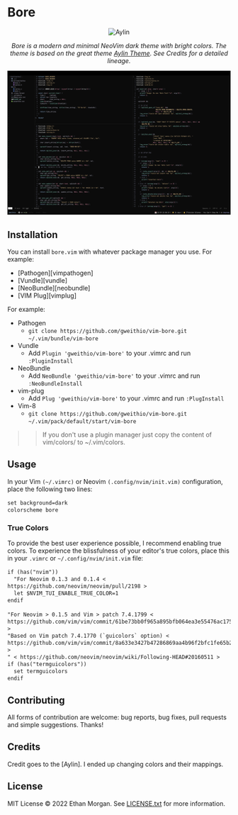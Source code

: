 # Bore

<p align="center">
  <img src="./images/logo.png" width="300" alt="Aylin">
</p>

<p align="center">
    <em>Bore is a modern and minimal NeoVim dark theme with bright colors. The theme is based on the great theme <a href="https://github.com/AhmedAbdulrahman/aylin.vim">Aylin Theme</a>. See Credits for a detailed lineage.</em>
</p>

<p align="center">
  <img src="./images/screenshot.png" alt="Screenshot">
</p>

## Installation

You can install `bore.vim` with whatever package manager you use. For example:

- [Pathogen][vimpathogen]
- [Vundle][vundle]
- [NeoBundle][neobundle]
- [VIM Plug][vimplug]

For example:

- Pathogen
  - `git clone https://github.com/gweithio/vim-bore.git ~/.vim/bundle/vim-bore`
- Vundle
  - Add `Plugin 'gweithio/vim-bore'` to your .vimrc and run `:PluginInstall`
- NeoBundle
  - Add `NeoBundle 'gweithio/vim-bore'` to your .vimrc and run `:NeoBundleInstall`
- vim-plug
  - Add `Plug 'gweithio/vim-bore'` to your .vimrc and run `:PlugInstall`
- Vim-8
  - `git clone https://github.com/gweithio/vim-bore.git ~/.vim/pack/default/start/vim-bore`

> > If you don't use a plugin manager just copy the content of vim/colors/ to ~/.vim/colors.

## Usage

In your Vim `(~/.vimrc)` or Neovim `(.config/nvim/init.vim)` configuration, place the following two lines:

```vim
set background=dark
colorscheme bore
```

### True Colors

To provide the best user experience possible, I recommend enabling true colors. To experience the blissfulness of your editor's true colors, place this in your `.vimrc` or `~/.config/nvim/init.vim` file:

```vim
if (has("nvim"))
  "For Neovim 0.1.3 and 0.1.4 < https://github.com/neovim/neovim/pull/2198 >
  let $NVIM_TUI_ENABLE_TRUE_COLOR=1
endif

"For Neovim > 0.1.5 and Vim > patch 7.4.1799 < https://github.com/vim/vim/commit/61be73bb0f965a895bfb064ea3e55476ac175162 >
"Based on Vim patch 7.4.1770 (`guicolors` option) < https://github.com/vim/vim/commit/8a633e3427b47286869aa4b96f2bfc1fe65b25cd >
" < https://github.com/neovim/neovim/wiki/Following-HEAD#20160511 >
if (has("termguicolors"))
  set termguicolors
endif
```

## Contributing

All forms of contribution are welcome: bug reports, bug fixes, pull requests and simple suggestions. Thanks!

## Credits

Credit goes to the [Aylin]. I ended up changing colors and their mappings.

## License

MIT License © 2022 Ethan Morgan. See [LICENSE.txt](./LICENSE.txt) for more information.
